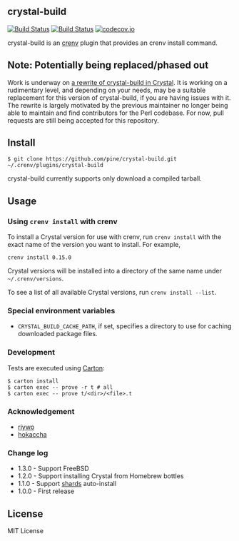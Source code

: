 crystal-build
-------------

[![Build Status](https://travis-ci.org/pine/crystal-build.svg?branch=master)](https://travis-ci.org/pine/crystal-build)
[![Build Status](https://www.bitrise.io/app/c772b4960037bae6.svg?token=cW8dSMlLIZn_a7takD622Q&branch=master)](https://www.bitrise.io/app/c772b4960037bae6)
[![codecov.io](http://codecov.io/github/pine/crystal-build/coverage.svg?branch=master)](http://codecov.io/github/pine/crystal-build?branch=master)


crystal-build is an [crenv](https://github.com/pine/crenv) plugin that provides an crenv install command.

## Note: Potentially being replaced/phased out

Work is underway on [a rewrite of crystal-build in Crystal](https://github.com/crenv/crystal-build-cr). It is working on a rudimentary level, and depending on your needs, may be a suitable replacement for this version of crystal-build, if you are having issues with it. The rewrite is largely motivated by the previous maintainer no longer being able to maintain and find contributors for the Perl codebase. For now, pull requests are still being accepted for this repository.

## Install

```
$ git clone https://github.com/pine/crystal-build.git ~/.crenv/plugins/crystal-build
```

crystal-build currently supports only download a compiled tarball.

## Usage
### Using `crenv install` with crenv

To install a Crystal version for use with crenv, run `crenv install` with the exact name of the version you want to install. For example,

```
crenv install 0.15.0
```

Crystal versions will be installed into a directory of the same name under `~/.crenv/versions`.

To see a list of all available Crystal versions, run `crenv install --list`.

### Special environment variables

- `CRYSTAL_BUILD_CACHE_PATH`, if set, specifies a directory to use for caching downloaded package files.

### Development

Tests are executed using [Carton](https://github.com/perl-carton/carton):

```
$ carton install
$ carton exec -- prove -r t # all
$ carton exec -- prove t/<dir>/<file>.t
```

### Acknowledgement

- [riywo](https://github.com/riywo)
- [hokaccha](https://github.com/hokaccha)

### Change log

- 1.3.0 - Support FreeBSD
- 1.2.0 - Support installing Crystal from Homebrew bottles
- 1.1.0 - Support [shards](https://github.com/ysbaddaden/shards) auto-install
- 1.0.0 - First release

## License
MIT License
